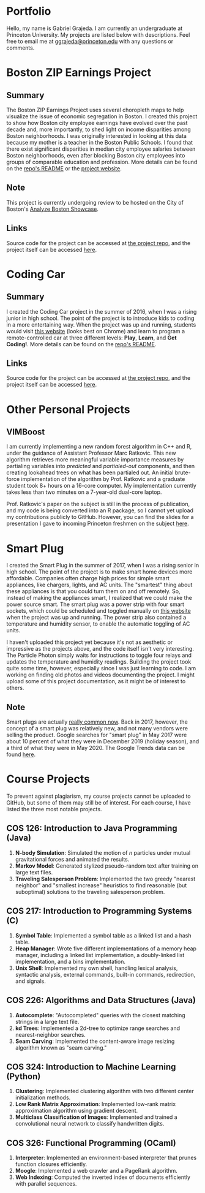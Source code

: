 # Portfolio

Hello, my name is Gabriel Grajeda. I am currently an undergraduate at Princeton University. My projects are listed below with descriptions. Feel free to email me at [ggrajeda@princeton.edu]() with any questions or comments.

# Boston ZIP Earnings Project

## Summary
The Boston ZIP Earnings Project uses several choropleth maps to help visualize the issue of economic segregation in Boston. I created this project to show how Boston city employee earnings have evolved over the past decade and, more importantly, to shed light on income disparities among Boston neighborhoods. I was originally interested in looking at this data because my mother is a teacher in the Boston Public Schools. I found that there exist significant disparities in median city employee salaries between Boston neighborhoods, even after blocking Boston city employees into groups of comparable education and profession. More details can be found on the [repo's README](https://github.com/ggrajeda/boston-zip-earnings) or the [project website](https://ggrajeda.github.io/boston-zip-earnings/).

## Note
This project is currently undergoing review to be hosted on the City of Boston's [Analyze Boston Showcase](https://data.boston.gov/showcase).

## Links
Source code for the project can be accessed at [the project repo](https://github.com/ggrajeda/boston-zip-earnings), and the project itself can be accessed [here](https://ggrajeda.github.io/boston-zip-earnings/).

# Coding Car

## Summary
I created the Coding Car project in the summer of 2016, when I was a rising junior in high school. The point of the project is to introduce kids to coding in a more entertaining way. When the project was up and running, students would visit [this website](https://ggrajeda.github.io/coding-car/) (looks best on Chrome) and learn to program a remote-controlled car at three different levels: **Play**, **Learn**, and **Get Coding!**. More details can be found on the [repo's README](https://github.com/ggrajeda/coding-car).

## Links
Source code for the project can be accessed at [the project repo](https://github.com/ggrajeda/coding-car), and the project itself can be accessed [here](https://ggrajeda.github.io/coding-car/).

# Other Personal Projects

## VIMBoost
I am currently implementing a new random forest algorithm in C++ and R, under the guidance of Assistant Professor Marc Ratkovic. This new algorithm retrieves more meaningful variable importance measures by partialing variables into _predicted_ and _partialed-out_ components, and then creating lookahead trees on what has been partialed out. An initial brute-force implementation of the algorithm by Prof. Ratkovic and a graduate student took 8+ hours on a 16-core computer. My implementation currently takes less than two minutes on a 7-year-old dual-core laptop.

Prof. Ratkovic's paper on the subject is still in the process of publication, and my code is being converted into an R package, so I cannot yet upload my contributions publicly to GitHub. However, you can find the slides for a presentation I gave to incoming Princeton freshmen on the subject [here](https://docs.google.com/presentation/d/1wB6g0gdCDQKx1hLhC0wLswiwwZG4CmK8dMTFZYFPgkY/edit?usp=sharing).

# Smart Plug
I created the Smart Plug in the summer of 2017, when I was a rising senior in high school. The point of the project is to make smart home devices more affordable. Companies often charge high prices for simple smart appliances, like chargers, lights, and AC units. The "smartest" thing about these appliances is that you could turn them on and off remotely. So, instead of making the appliances smart, I realized that we could make the power source smart. The smart plug was a power strip with four smart sockets, which could be scheduled and toggled manually on [this website](https://io.adafruit.com/gabrielgrajeda/dashboards/smartplug) when the project was up and running. The power strip also contained a temperature and humidity sensor, to enable the automatic toggling of AC units.

I haven't uploaded this project yet because it's not as aesthetic or impressive as the projects above, and the code itself isn't very interesting. The Particle Photon simply waits for instructions to toggle four relays and updates the temperature and humidity readings. Building the project took quite some time, however, especially since I was just learning to code. I am working on finding old photos and videos documenting the project. I might upload some of this project documentation, as it might be of interest to others.

## Note
Smart plugs are actually [really common now](https://www.wired.com/gallery/best-smart-plugs/). Back in 2017, however, the concept of a smart plug was relatively new, and not many vendors were selling the product. Google searches for "smart plug" in May 2017 were about 10 percent of what they were in December 2019 (holiday season), and a third of what they were in May 2020. The Google Trends data can be found [here](https://trends.google.com/trends/explore?date=all&geo=US&q=smart%20plug).

# Course Projects
To prevent against plagiarism, my course projects cannot be uploaded to GitHub, but some of them may still be of interest. For each course, I have listed the three most notable projects.

## COS 126: Introduction to Java Programming (Java)
  1. **N-body Simulation**: Simulated the motion of _n_ particles under mutual gravitational forces and animated the results.
  2. **Markov Model**: Generated stylized pseudo-random text after training on large text files.
  3. **Traveling Salesperson Problem**: Implemented the two greedy "nearest neighbor" and "smallest increase" heuristics to find reasonable (but suboptimal) solutions to the traveling salesperson problem.

## COS 217: Introduction to Programming Systems (C)
  1. **Symbol Table**: Implemented a symbol table as a linked list and a hash table.
  2. **Heap Manager**: Wrote five different implementations of a memory heap manager, including a linked list implementation, a doubly-linked list implementation, and a bins implementation.
  3. **Unix Shell**: Implemented my own shell, handling lexical analysis, syntactic analysis, external commands, built-in commands, redirection, and signals.

## COS 226: Algorithms and Data Structures (Java)
  1. **Autocomplete**: "Autocompleted" queries with the closest matching strings in a large text file.
  2. **kd Trees**: Implemented a 2d-tree to optimize range searches and nearest-neighbor searches.
  3. **Seam Carving**: Implemented the content-aware image resizing algorithm known as "seam carving."

## COS 324: Introduction to Machine Learning (Python)
  1. **Clustering**: Implemented clustering algorithm with two different center initialization methods.
  2. **Low Rank Matrix Approximation**: Implemented low-rank matrix approximation algorithm using gradient descent.
  3. **Multiclass Classification of Images**: Implemented and trained a convolutional neural network to classify handwritten digits.

## COS 326: Functional Programming (OCaml)
  1. **Interpreter**: Implemented an environment-based interpreter that prunes function closures efficiently.
  2. **Moogle**: Implemented a web crawler and a PageRank algorithm.
  3. **Web Indexing**: Computed the inverted index of documents efficiently with parallel sequences.